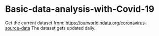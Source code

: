 # Basic-data-analysis-with-Covid-19

Get the current dataset from: https://ourworldindata.org/coronavirus-source-data
The dataset gets updated daily.
